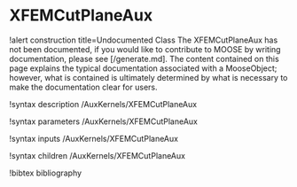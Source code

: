 <!-- MOOSE Documentation Stub: Remove this when content is added. -->

# XFEMCutPlaneAux

!alert construction title=Undocumented Class
The XFEMCutPlaneAux has not been documented, if you would like to contribute to MOOSE by
writing documentation, please see [/generate.md]. The content contained on this page explains
the typical documentation associated with a MooseObject; however, what is contained is ultimately
determined by what is necessary to make the documentation clear for users.

!syntax description /AuxKernels/XFEMCutPlaneAux

!syntax parameters /AuxKernels/XFEMCutPlaneAux

!syntax inputs /AuxKernels/XFEMCutPlaneAux

!syntax children /AuxKernels/XFEMCutPlaneAux

!bibtex bibliography
